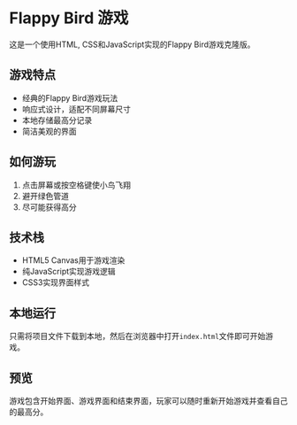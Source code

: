 # Flappy Bird 游戏

这是一个使用HTML, CSS和JavaScript实现的Flappy Bird游戏克隆版。

## 游戏特点

- 经典的Flappy Bird游戏玩法
- 响应式设计，适配不同屏幕尺寸
- 本地存储最高分记录
- 简洁美观的界面

## 如何游玩

1. 点击屏幕或按空格键使小鸟飞翔
2. 避开绿色管道
3. 尽可能获得高分

## 技术栈

- HTML5 Canvas用于游戏渲染
- 纯JavaScript实现游戏逻辑
- CSS3实现界面样式

## 本地运行

只需将项目文件下载到本地，然后在浏览器中打开`index.html`文件即可开始游戏。

## 预览

游戏包含开始界面、游戏界面和结束界面，玩家可以随时重新开始游戏并查看自己的最高分。